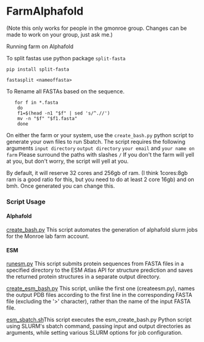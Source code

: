 # FarmAlphafold
(Note this only works for people in the gmonroe group. Changes can be made to work on your group, just ask me.)


Running farm on Alphafold 


To split fastas
use python package `split-fasta`

`pip install split-fasta`

`fastasplit <nameoffasta>`

To Rename all FASTAs based on the sequence.

```
   for f in *.fasta
    do
    f1=$(head -n1 "$f" | sed 's/^.//')
    mv -n "$f" "$f1.fasta"
    done
```

On either the farm or your system, use the `create_bash.py` python script to generate your own files to run Sbatch. The script requires the following arguments `input directory` `output directory` `your email` and `your name on farm` Please surround the paths with slashes `/` If you don't the farm will yell at you, but don't worry, the script will yell at you. 

By default, it will reserve 32 cores and 256gb of ram. (I think 1cores:8gb ram is a good ratio for this, but you need to do at least 2 core 16gb) and on bmh. Once generated you can change this. 

### Script Usage 
#### Alphafold
[create_bash.py](createbash.md) This script automates the generation of alphafold slurm jobs for the Monroe lab farm account.
#### ESM 
[runesm.py](runesm.md) This script submits protein sequences from FASTA files in a specified directory to the ESM Atlas API for structure prediction and saves the returned protein structures in a separate output directory.

[create_esm_bash.py](create_esm_bash.md) This script, unlike the first one (createesm.py), names the output PDB files according to the first line in the corresponding FASTA file (excluding the '>' character), rather than the name of the input FASTA file.

[esm_sbatch.sh](esm_sbatch.md)This script executes the esm_create_bash.py Python script using SLURM's sbatch command, passing input and output directories as arguments, while setting various SLURM options for job configuration.

